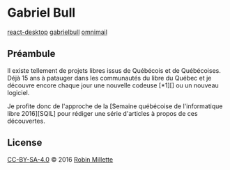 # Gabriel Bull
[react-desktop][]
[gabrielbull][]
[omnimail][]

## Préambule
Il existe tellement de projets libres issus de Québécois et de Québécoises.
Déjà 15 ans à patauger dans les communautés du libre du Québec et
je découvre encore chaque jour une nouvelle codeuse [*1][] ou un nouveau logiciel.

Je profite donc de l'approche de la
[Semaine québécoise de l'informatique libre 2016][SQIL] pour rédiger
une série d'articles à propos de ces découvertes.

## License
[CC-BY-SA-4.0][] © 2016 [Robin Millette][]

[CC-BY-SA-4.0]: cc-by-sa.md
[Robin Millette]: <http://robin.millette.info/>
[react-desktop]: <https://github.com/gabrielbull/react-desktop>
[gabrielbull]: <https://github.com/gabrielbull>
[omnimail]: <https://github.com/gabrielbull/omnimail>
[GabrielBullT sur twitter]: <https://twitter.com/GabrielBullT>
